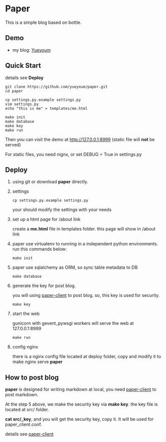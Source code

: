 # Paper

This is a simple blog based on bottle.


## Demo

* my blog: [Yueyoum](http://codeshift.org)


## Quick Start

details see **Deploy**

    git clone https://github.com/yueyoum/paper.git
    cd paper

    cp settings.py.example settings.py
    vim settings.py
    echo "this is me" > templates/me.html

    make init
    make database
    make key
    make run

Then you can visit the demo at http://127.0.0.1:8999
(static file will **not** be served)

For static files, you need nignx, or set DEBUG = True in settings.py


## Deploy

1.  using git or download **paper** directly.
2.  settings

        cp settings.py.example settings.py

    your should modify the settings with your needs

3.  set up a html page for /about link

    create a **me.html** file in templates folder.
    this page will show in /about link

4.  paper use virtualenv to running in a independent python environments.
    run this commands below:

        make init

6.  paper use sqlalchemy as ORM, so sync table metadata to DB

        make database


5.  generate the key for post blog.

    you will using [paper-client](https://github.com/yueyoum/paper-client) to post blog. so, this key is used for security.

        make key

6.  start the web

    gunicorn with gevent_pywsgi workers will serve the web at 127.0.0.1:8999

        make run

7.  config nginx
    
    there is a nginx config file located at deploy folder,
    copy and modify it to make nginx serve **paper**


## How to post blog

**paper** is designed for writing markdown at local,
you need [paper-client](https://github.com/yueyoum/paper-client) 
to post markdown.

At the step 5 above, we make the security key via **make key**.
the key file is located at src/ folder.

**cat src/\_key**, and you will get the security key, copy it.
It will be used for paper_client.conf.

details see [paper-client](https://github.com/yueyoum/paper-client)

